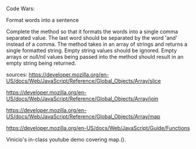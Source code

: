 Code Wars: 

Format words into a sentence

Complete the method so that it formats the words into a single comma separated value. The last word should be separated by the word 'and' instead of a comma. The method takes in an array of strings and returns a single formatted string. Empty string values should be ignored. Empty arrays or null/nil values being passed into the method should result in an empty string being returned.



sources:
https://developer.mozilla.org/en-US/docs/Web/JavaScript/Reference/Global_Objects/Array/slice

https://developer.mozilla.org/en-US/docs/Web/JavaScript/Reference/Global_Objects/Array/join

https://developer.mozilla.org/en-US/docs/Web/JavaScript/Reference/Global_Objects/Array/map

https://developer.mozilla.org/en-US/docs/Web/JavaScript/Guide/Functions

Vinicio's in-class youtube demo covering map.().